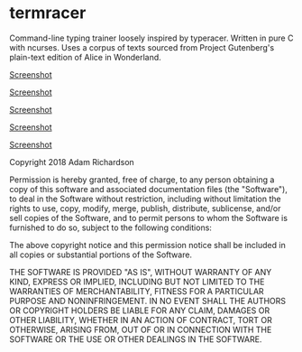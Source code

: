 # termracer

Command-line typing trainer loosely inspired by typeracer. Written in pure C with ncurses. Uses a corpus of texts sourced from Project Gutenberg's plain-text edition of Alice in Wonderland.

[Screenshot](README.d/img1.png)

[Screenshot](README.d/img2.png)

[Screenshot](README.d/img3.png)

[Screenshot](README.d/img4.png)

[Screenshot](README.d/img5.png)

Copyright 2018 Adam Richardson

Permission is hereby granted, free of charge, to any person obtaining a copy of this software and associated documentation files (the "Software"), to deal in the Software without restriction, including without limitation the rights to use, copy, modify, merge, publish, distribute, sublicense, and/or sell copies of the Software, and to permit persons to whom the Software is furnished to do so, subject to the following conditions:

The above copyright notice and this permission notice shall be included in all copies or substantial portions of the Software.

THE SOFTWARE IS PROVIDED "AS IS", WITHOUT WARRANTY OF ANY KIND, EXPRESS OR IMPLIED, INCLUDING BUT NOT LIMITED TO THE WARRANTIES OF MERCHANTABILITY, FITNESS FOR A PARTICULAR PURPOSE AND NONINFRINGEMENT. IN NO EVENT SHALL THE AUTHORS OR COPYRIGHT HOLDERS BE LIABLE FOR ANY CLAIM, DAMAGES OR OTHER LIABILITY, WHETHER IN AN ACTION OF CONTRACT, TORT OR OTHERWISE, ARISING FROM, OUT OF OR IN CONNECTION WITH THE SOFTWARE OR THE USE OR OTHER DEALINGS IN THE SOFTWARE.

